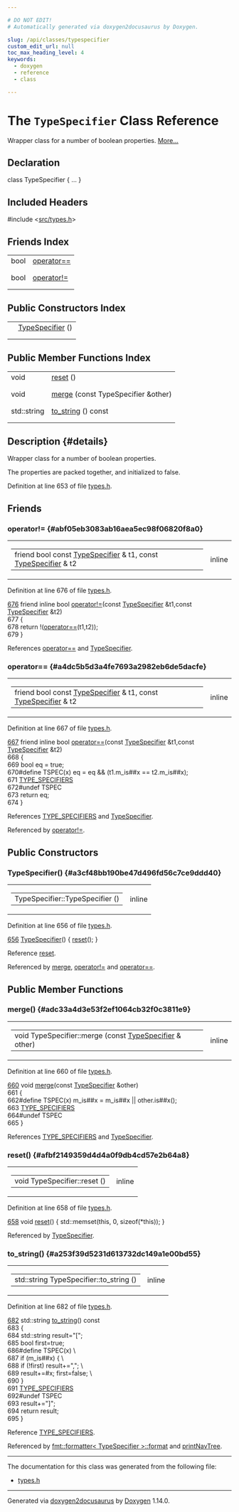 ```yaml
---

# DO NOT EDIT!
# Automatically generated via doxygen2docusaurus by Doxygen.

slug: /api/classes/typespecifier
custom_edit_url: null
toc_max_heading_level: 4
keywords:
  - doxygen
  - reference
  - class

---
```


<div class="doxyPage">

# The `TypeSpecifier` Class Reference

<p>Wrapper class for a number of boolean properties. <a href="#details">More...</a></p>

## Declaration

<div class="doxyDeclaration">
class TypeSpecifier { ... }
</div>

## Included Headers

<div class="doxyIncludesList">#include &lt;<a href="/web-doxygen/docs/api/files/src/types-h">src/types.h</a>&gt;
</div>

## Friends Index

<table class="doxyMembersIndex">

<tr class="doxyMemberIndexItem">
<td class="doxyMemberIndexItemType" align="left" valign="top">bool</td>
<td class="doxyMemberIndexItemName" align="left" valign="top"><a href="#a4dc5b5d3a4fe7693a2982eb6de5dacfe">operator==</a></td>
</tr>
<tr class="doxyMemberIndexDescription">
<td class="doxyMemberIndexDescriptionLeft"></td>
<td class="doxyMemberIndexDescriptionRight">
</td>
</tr>
<tr class="doxyMemberIndexSeparator">
<td class="doxyMemberIndexSeparator" colspan="2"></td>
</tr>

<tr class="doxyMemberIndexItem">
<td class="doxyMemberIndexItemType" align="left" valign="top">bool</td>
<td class="doxyMemberIndexItemName" align="left" valign="top"><a href="#abf05eb3083ab16aea5ec98f06820f8a0">operator!=</a></td>
</tr>
<tr class="doxyMemberIndexDescription">
<td class="doxyMemberIndexDescriptionLeft"></td>
<td class="doxyMemberIndexDescriptionRight">
</td>
</tr>
<tr class="doxyMemberIndexSeparator">
<td class="doxyMemberIndexSeparator" colspan="2"></td>
</tr>

</table>

## Public Constructors Index

<table class="doxyMembersIndex">

<tr class="doxyMemberIndexItem">
<td class="doxyMemberIndexItemType" align="left" valign="top"></td>
<td class="doxyMemberIndexItemName" align="left" valign="top"><a href="#a3cf48bb190be47d496fd56c7ce9ddd40">TypeSpecifier</a> ()</td>
</tr>
<tr class="doxyMemberIndexDescription">
<td class="doxyMemberIndexDescriptionLeft"></td>
<td class="doxyMemberIndexDescriptionRight">
</td>
</tr>
<tr class="doxyMemberIndexSeparator">
<td class="doxyMemberIndexSeparator" colspan="2"></td>
</tr>

</table>

## Public Member Functions Index

<table class="doxyMembersIndex">

<tr class="doxyMemberIndexItem">
<td class="doxyMemberIndexItemType" align="left" valign="top">void</td>
<td class="doxyMemberIndexItemName" align="left" valign="top"><a href="#afbf2149359d4d4a0f9db4cd57e2b64a8">reset</a> ()</td>
</tr>
<tr class="doxyMemberIndexDescription">
<td class="doxyMemberIndexDescriptionLeft"></td>
<td class="doxyMemberIndexDescriptionRight">
</td>
</tr>
<tr class="doxyMemberIndexSeparator">
<td class="doxyMemberIndexSeparator" colspan="2"></td>
</tr>

<tr class="doxyMemberIndexItem">
<td class="doxyMemberIndexItemType" align="left" valign="top">void</td>
<td class="doxyMemberIndexItemName" align="left" valign="top"><a href="#adc33a4d3e53f2ef1064cb32f0c3811e9">merge</a> (const TypeSpecifier &amp;other)</td>
</tr>
<tr class="doxyMemberIndexDescription">
<td class="doxyMemberIndexDescriptionLeft"></td>
<td class="doxyMemberIndexDescriptionRight">
</td>
</tr>
<tr class="doxyMemberIndexSeparator">
<td class="doxyMemberIndexSeparator" colspan="2"></td>
</tr>

<tr class="doxyMemberIndexItem">
<td class="doxyMemberIndexItemType" align="left" valign="top">std::string</td>
<td class="doxyMemberIndexItemName" align="left" valign="top"><a href="#a253f39d5231d613732dc149a1e00bd55">to_string</a> () const</td>
</tr>
<tr class="doxyMemberIndexDescription">
<td class="doxyMemberIndexDescriptionLeft"></td>
<td class="doxyMemberIndexDescriptionRight">
</td>
</tr>
<tr class="doxyMemberIndexSeparator">
<td class="doxyMemberIndexSeparator" colspan="2"></td>
</tr>

</table>

## Description {#details}

<p>Wrapper class for a number of boolean properties.</p>


<p>The properties are packed together, and initialized to false.</p>


<p>Definition at line 653 of file <a href="/web-doxygen/docs/api/files/src/types-h">types.h</a>.</p>


<div class="doxySectionDef">

## Friends

### operator!= {#abf05eb3083ab16aea5ec98f06820f8a0}

<div class="doxyMemberItem">
<div class="doxyMemberProto">
<table class="doxyMemberLabels">
<tr class="doxyMemberLabels">
<td class="doxyMemberLabelsLeft">
<table class="doxyMemberName">
<tr>
<td class="doxyMemberName">friend bool const <a href="/web-doxygen/docs/api/classes/typespecifier">TypeSpecifier</a> &amp; t1, const <a href="/web-doxygen/docs/api/classes/typespecifier">TypeSpecifier</a> &amp; t2</td>
</tr>
</table>
</td>
<td class="doxyMemberLabelsRight">
<span class="doxyMemberLabels">
<span class="doxyMemberLabel inline">inline</span>
</span>
</td>
</tr>
</table>
</div>
<div class="doxyMemberDoc">


<p>Definition at line 676 of file <a href="/web-doxygen/docs/api/files/src/types-h">types.h</a>.</p>


<div class="doxyProgramListing">

<div class="doxyCodeLine"><span class="doxyLineNumber"><a href="#abf05eb3083ab16aea5ec98f06820f8a0">676</a></span><span class="doxyLineContent"><span class="doxyHighlight">    </span><span class="doxyHighlightKeyword">friend</span><span class="doxyHighlight"> </span><span class="doxyHighlightKeyword">inline</span><span class="doxyHighlight"> </span><span class="doxyHighlightKeywordType">bool</span><span class="doxyHighlight"> <a href="#abf05eb3083ab16aea5ec98f06820f8a0">operator!=</a>(</span><span class="doxyHighlightKeyword">const</span><span class="doxyHighlight"> <a href="#a3cf48bb190be47d496fd56c7ce9ddd40">TypeSpecifier</a> &amp;t1,</span><span class="doxyHighlightKeyword">const</span><span class="doxyHighlight"> <a href="#a3cf48bb190be47d496fd56c7ce9ddd40">TypeSpecifier</a> &amp;t2)</span></span></div>
<div class="doxyCodeLine"><span class="doxyLineNumber">677</span><span class="doxyLineContent"><span class="doxyHighlight">    {</span></span></div>
<div class="doxyCodeLine"><span class="doxyLineNumber">678</span><span class="doxyLineContent"><span class="doxyHighlight">      </span><span class="doxyHighlightKeywordFlow">return</span><span class="doxyHighlight"> !(<a href="#a4dc5b5d3a4fe7693a2982eb6de5dacfe">operator==</a>(t1,t2));</span></span></div>
<div class="doxyCodeLine"><span class="doxyLineNumber">679</span><span class="doxyLineContent"><span class="doxyHighlight">    }</span></span></div>

</div>


<p>References <a href="#a4dc5b5d3a4fe7693a2982eb6de5dacfe">operator==</a> and <a href="#a3cf48bb190be47d496fd56c7ce9ddd40">TypeSpecifier</a>.</p>

</div>
</div>

### operator== {#a4dc5b5d3a4fe7693a2982eb6de5dacfe}

<div class="doxyMemberItem">
<div class="doxyMemberProto">
<table class="doxyMemberLabels">
<tr class="doxyMemberLabels">
<td class="doxyMemberLabelsLeft">
<table class="doxyMemberName">
<tr>
<td class="doxyMemberName">friend bool const <a href="/web-doxygen/docs/api/classes/typespecifier">TypeSpecifier</a> &amp; t1, const <a href="/web-doxygen/docs/api/classes/typespecifier">TypeSpecifier</a> &amp; t2</td>
</tr>
</table>
</td>
<td class="doxyMemberLabelsRight">
<span class="doxyMemberLabels">
<span class="doxyMemberLabel inline">inline</span>
</span>
</td>
</tr>
</table>
</div>
<div class="doxyMemberDoc">


<p>Definition at line 667 of file <a href="/web-doxygen/docs/api/files/src/types-h">types.h</a>.</p>


<div class="doxyProgramListing">

<div class="doxyCodeLine"><span class="doxyLineNumber"><a href="#a4dc5b5d3a4fe7693a2982eb6de5dacfe">667</a></span><span class="doxyLineContent"><span class="doxyHighlight">    </span><span class="doxyHighlightKeyword">friend</span><span class="doxyHighlight"> </span><span class="doxyHighlightKeyword">inline</span><span class="doxyHighlight"> </span><span class="doxyHighlightKeywordType">bool</span><span class="doxyHighlight"> <a href="#a4dc5b5d3a4fe7693a2982eb6de5dacfe">operator==</a>(</span><span class="doxyHighlightKeyword">const</span><span class="doxyHighlight"> <a href="#a3cf48bb190be47d496fd56c7ce9ddd40">TypeSpecifier</a> &amp;t1,</span><span class="doxyHighlightKeyword">const</span><span class="doxyHighlight"> <a href="#a3cf48bb190be47d496fd56c7ce9ddd40">TypeSpecifier</a> &amp;t2)</span></span></div>
<div class="doxyCodeLine"><span class="doxyLineNumber">668</span><span class="doxyLineContent"><span class="doxyHighlight">    {</span></span></div>
<div class="doxyCodeLine"><span class="doxyLineNumber">669</span><span class="doxyLineContent"><span class="doxyHighlight">      </span><span class="doxyHighlightKeywordType">bool</span><span class="doxyHighlight"> eq = </span><span class="doxyHighlightKeyword">true</span><span class="doxyHighlight">;</span></span></div>
<div class="doxyCodeLine"><span class="doxyLineNumber">670</span><span class="doxyLineContent"><span class="doxyHighlightPreprocessor">#define TSPEC(x) eq = eq &amp;&amp; (t1.m_is##x == t2.m_is##x);</span></span></div>
<div class="doxyCodeLine"><span class="doxyLineNumber">671</span><span class="doxyLineContent"><span class="doxyHighlight">      <a href="/web-doxygen/docs/api/files/src/types-h/#a41aa73212f991bad715476690521886c">TYPE_SPECIFIERS</a></span></span></div>
<div class="doxyCodeLine"><span class="doxyLineNumber">672</span><span class="doxyLineContent"><span class="doxyHighlightPreprocessor">#undef TSPEC</span></span></div>
<div class="doxyCodeLine"><span class="doxyLineNumber">673</span><span class="doxyLineContent"><span class="doxyHighlight">      </span><span class="doxyHighlightKeywordFlow">return</span><span class="doxyHighlight"> eq;</span></span></div>
<div class="doxyCodeLine"><span class="doxyLineNumber">674</span><span class="doxyLineContent"><span class="doxyHighlight">    }</span></span></div>

</div>


<p>References <a href="/web-doxygen/docs/api/files/src/types-h/#a41aa73212f991bad715476690521886c">TYPE_SPECIFIERS</a> and <a href="#a3cf48bb190be47d496fd56c7ce9ddd40">TypeSpecifier</a>.</p>


<p>Referenced by <a href="#abf05eb3083ab16aea5ec98f06820f8a0">operator!=</a>.</p>

</div>
</div>

</div>

<div class="doxySectionDef">

## Public Constructors

### TypeSpecifier() {#a3cf48bb190be47d496fd56c7ce9ddd40}

<div class="doxyMemberItem">
<div class="doxyMemberProto">
<table class="doxyMemberLabels">
<tr class="doxyMemberLabels">
<td class="doxyMemberLabelsLeft">
<table class="doxyMemberName">
<tr>
<td class="doxyMemberName">TypeSpecifier::TypeSpecifier ()</td>
</tr>
</table>
</td>
<td class="doxyMemberLabelsRight">
<span class="doxyMemberLabels">
<span class="doxyMemberLabel inline">inline</span>
</span>
</td>
</tr>
</table>
</div>
<div class="doxyMemberDoc">



<p>Definition at line 656 of file <a href="/web-doxygen/docs/api/files/src/types-h">types.h</a>.</p>


<div class="doxyProgramListing">

<div class="doxyCodeLine"><span class="doxyLineNumber"><a href="#a3cf48bb190be47d496fd56c7ce9ddd40">656</a></span><span class="doxyLineContent"><span class="doxyHighlight">    <a href="#a3cf48bb190be47d496fd56c7ce9ddd40">TypeSpecifier</a>() { <a href="#afbf2149359d4d4a0f9db4cd57e2b64a8">reset</a>(); }</span></span></div>

</div>


<p>Reference <a href="#afbf2149359d4d4a0f9db4cd57e2b64a8">reset</a>.</p>


<p>Referenced by <a href="#adc33a4d3e53f2ef1064cb32f0c3811e9">merge</a>, <a href="#abf05eb3083ab16aea5ec98f06820f8a0">operator!=</a> and <a href="#a4dc5b5d3a4fe7693a2982eb6de5dacfe">operator==</a>.</p>

</div>
</div>

</div>

<div class="doxySectionDef">

## Public Member Functions

### merge() {#adc33a4d3e53f2ef1064cb32f0c3811e9}

<div class="doxyMemberItem">
<div class="doxyMemberProto">
<table class="doxyMemberLabels">
<tr class="doxyMemberLabels">
<td class="doxyMemberLabelsLeft">
<table class="doxyMemberName">
<tr>
<td class="doxyMemberName">void TypeSpecifier::merge (const <a href="/web-doxygen/docs/api/classes/typespecifier">TypeSpecifier</a> &amp; other)</td>
</tr>
</table>
</td>
<td class="doxyMemberLabelsRight">
<span class="doxyMemberLabels">
<span class="doxyMemberLabel inline">inline</span>
</span>
</td>
</tr>
</table>
</div>
<div class="doxyMemberDoc">



<p>Definition at line 660 of file <a href="/web-doxygen/docs/api/files/src/types-h">types.h</a>.</p>


<div class="doxyProgramListing">

<div class="doxyCodeLine"><span class="doxyLineNumber"><a href="#adc33a4d3e53f2ef1064cb32f0c3811e9">660</a></span><span class="doxyLineContent"><span class="doxyHighlight">    </span><span class="doxyHighlightKeywordType">void</span><span class="doxyHighlight"> <a href="#adc33a4d3e53f2ef1064cb32f0c3811e9">merge</a>(</span><span class="doxyHighlightKeyword">const</span><span class="doxyHighlight"> <a href="#a3cf48bb190be47d496fd56c7ce9ddd40">TypeSpecifier</a> &amp;other)</span></span></div>
<div class="doxyCodeLine"><span class="doxyLineNumber">661</span><span class="doxyLineContent"><span class="doxyHighlight">    {</span></span></div>
<div class="doxyCodeLine"><span class="doxyLineNumber">662</span><span class="doxyLineContent"><span class="doxyHighlightPreprocessor">#define TSPEC(x) m_is##x = m_is##x || other.is##x();</span></span></div>
<div class="doxyCodeLine"><span class="doxyLineNumber">663</span><span class="doxyLineContent"><span class="doxyHighlight">      <a href="/web-doxygen/docs/api/files/src/types-h/#a41aa73212f991bad715476690521886c">TYPE_SPECIFIERS</a></span></span></div>
<div class="doxyCodeLine"><span class="doxyLineNumber">664</span><span class="doxyLineContent"><span class="doxyHighlightPreprocessor">#undef TSPEC</span></span></div>
<div class="doxyCodeLine"><span class="doxyLineNumber">665</span><span class="doxyLineContent"><span class="doxyHighlight">    }</span></span></div>

</div>


<p>References <a href="/web-doxygen/docs/api/files/src/types-h/#a41aa73212f991bad715476690521886c">TYPE_SPECIFIERS</a> and <a href="#a3cf48bb190be47d496fd56c7ce9ddd40">TypeSpecifier</a>.</p>

</div>
</div>

### reset() {#afbf2149359d4d4a0f9db4cd57e2b64a8}

<div class="doxyMemberItem">
<div class="doxyMemberProto">
<table class="doxyMemberLabels">
<tr class="doxyMemberLabels">
<td class="doxyMemberLabelsLeft">
<table class="doxyMemberName">
<tr>
<td class="doxyMemberName">void TypeSpecifier::reset ()</td>
</tr>
</table>
</td>
<td class="doxyMemberLabelsRight">
<span class="doxyMemberLabels">
<span class="doxyMemberLabel inline">inline</span>
</span>
</td>
</tr>
</table>
</div>
<div class="doxyMemberDoc">



<p>Definition at line 658 of file <a href="/web-doxygen/docs/api/files/src/types-h">types.h</a>.</p>


<div class="doxyProgramListing">

<div class="doxyCodeLine"><span class="doxyLineNumber"><a href="#afbf2149359d4d4a0f9db4cd57e2b64a8">658</a></span><span class="doxyLineContent"><span class="doxyHighlight">    </span><span class="doxyHighlightKeywordType">void</span><span class="doxyHighlight"> <a href="#afbf2149359d4d4a0f9db4cd57e2b64a8">reset</a>() { std::memset(</span><span class="doxyHighlightKeyword">this</span><span class="doxyHighlight">, 0, </span><span class="doxyHighlightKeyword">sizeof</span><span class="doxyHighlight">(*</span><span class="doxyHighlightKeyword">this</span><span class="doxyHighlight">)); }</span></span></div>

</div>


<p>Referenced by <a href="#a3cf48bb190be47d496fd56c7ce9ddd40">TypeSpecifier</a>.</p>

</div>
</div>

### to\_string() {#a253f39d5231d613732dc149a1e00bd55}

<div class="doxyMemberItem">
<div class="doxyMemberProto">
<table class="doxyMemberLabels">
<tr class="doxyMemberLabels">
<td class="doxyMemberLabelsLeft">
<table class="doxyMemberName">
<tr>
<td class="doxyMemberName">std::string TypeSpecifier::to_string ()</td>
</tr>
</table>
</td>
<td class="doxyMemberLabelsRight">
<span class="doxyMemberLabels">
<span class="doxyMemberLabel inline">inline</span>
</span>
</td>
</tr>
</table>
</div>
<div class="doxyMemberDoc">



<p>Definition at line 682 of file <a href="/web-doxygen/docs/api/files/src/types-h">types.h</a>.</p>


<div class="doxyProgramListing">

<div class="doxyCodeLine"><span class="doxyLineNumber"><a href="#a253f39d5231d613732dc149a1e00bd55">682</a></span><span class="doxyLineContent"><span class="doxyHighlight">    std::string <a href="#a253f39d5231d613732dc149a1e00bd55">to_string</a>()</span><span class="doxyHighlightKeyword"> const</span></span></div>
<div class="doxyCodeLine"><span class="doxyLineNumber">683</span><span class="doxyLineContent"><span class="doxyHighlightKeyword">    </span><span class="doxyHighlight">{</span></span></div>
<div class="doxyCodeLine"><span class="doxyLineNumber">684</span><span class="doxyLineContent"><span class="doxyHighlight">      std::string result=</span><span class="doxyHighlightStringLiteral">"["</span><span class="doxyHighlight">;</span></span></div>
<div class="doxyCodeLine"><span class="doxyLineNumber">685</span><span class="doxyLineContent"><span class="doxyHighlight">      </span><span class="doxyHighlightKeywordType">bool</span><span class="doxyHighlight"> first=</span><span class="doxyHighlightKeyword">true</span><span class="doxyHighlight">;</span></span></div>
<div class="doxyCodeLine"><span class="doxyLineNumber">686</span><span class="doxyLineContent"><span class="doxyHighlightPreprocessor">#define TSPEC(x)                                                          \</span></span></div>
<div class="doxyCodeLine"><span class="doxyLineNumber">687</span><span class="doxyLineContent"><span class="doxyHighlightPreprocessor">      if (m_is##x) {                                                      \</span></span></div>
<div class="doxyCodeLine"><span class="doxyLineNumber">688</span><span class="doxyLineContent"><span class="doxyHighlightPreprocessor">        if (!first) result+=",";                                          \</span></span></div>
<div class="doxyCodeLine"><span class="doxyLineNumber">689</span><span class="doxyLineContent"><span class="doxyHighlightPreprocessor">        result+=#x; first=false;                                          \</span></span></div>
<div class="doxyCodeLine"><span class="doxyLineNumber">690</span><span class="doxyLineContent"><span class="doxyHighlightPreprocessor">      }</span></span></div>
<div class="doxyCodeLine"><span class="doxyLineNumber">691</span><span class="doxyLineContent"><span class="doxyHighlight">      <a href="/web-doxygen/docs/api/files/src/types-h/#a41aa73212f991bad715476690521886c">TYPE_SPECIFIERS</a></span></span></div>
<div class="doxyCodeLine"><span class="doxyLineNumber">692</span><span class="doxyLineContent"><span class="doxyHighlightPreprocessor">#undef TSPEC</span></span></div>
<div class="doxyCodeLine"><span class="doxyLineNumber">693</span><span class="doxyLineContent"><span class="doxyHighlight">      result+=</span><span class="doxyHighlightStringLiteral">"]"</span><span class="doxyHighlight">;</span></span></div>
<div class="doxyCodeLine"><span class="doxyLineNumber">694</span><span class="doxyLineContent"><span class="doxyHighlight">      </span><span class="doxyHighlightKeywordFlow">return</span><span class="doxyHighlight"> result;</span></span></div>
<div class="doxyCodeLine"><span class="doxyLineNumber">695</span><span class="doxyLineContent"><span class="doxyHighlight">    }</span></span></div>

</div>


<p>Reference <a href="/web-doxygen/docs/api/files/src/types-h/#a41aa73212f991bad715476690521886c">TYPE_SPECIFIERS</a>.</p>


<p>Referenced by <a href="/web-doxygen/docs/api/structs/fmt/formatter-3bc0763cf07398a7c5644ce192ea65ea/#a5185feae6dcec945c021b1e40ced47f1">fmt::formatter&lt; TypeSpecifier &gt;::format</a> and <a href="/web-doxygen/docs/api/files/src/doxygen-cpp/#a001e5e4b6b99ed83d3333cc3adf5afd2">printNavTree</a>.</p>

</div>
</div>

</div>

<hr/>

The documentation for this class was generated from the following file:

<ul>
<li><a href="/web-doxygen/docs/api/files/src/types-h">types.h</a></li>
</ul>

<hr/>

<p class="doxyGeneratedBy">Generated via <a href="https://github.com/xpack/doxygen2docusaurus">doxygen2docusaurus</a> by <a href="https://www.doxygen.nl">Doxygen</a> 1.14.0.</p>

</div>
